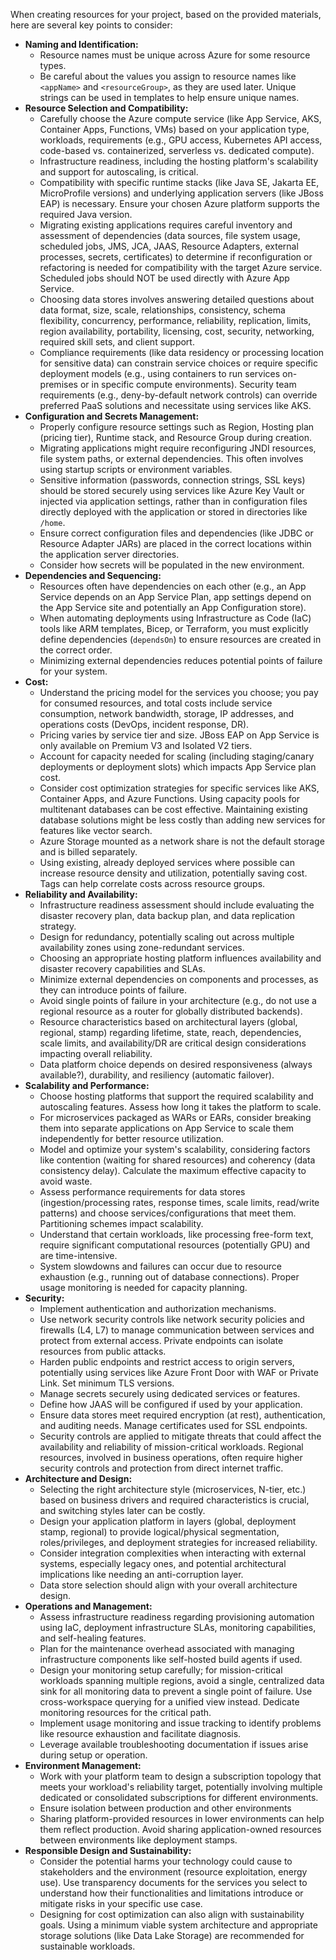 When creating resources for your project, based on the provided materials, here are several key points to consider:

- **Naming and Identification:**
    - Resource names must be unique across Azure for some resource types.
    - Be careful about the values you assign to resource names like `<appName>` and `<resourceGroup>`, as they are used later. Unique strings can be used in templates to help ensure unique names.
- **Resource Selection and Compatibility:**
    - Carefully choose the Azure compute service (like App Service, AKS, Container Apps, Functions, VMs) based on your application type, workloads, requirements (e.g., GPU access, Kubernetes API access, code-based vs. containerized, serverless vs. dedicated compute).
    - Infrastructure readiness, including the hosting platform's scalability and support for autoscaling, is critical.
    - Compatibility with specific runtime stacks (like Java SE, Jakarta EE, MicroProfile versions) and underlying application servers (like JBoss EAP) is necessary. Ensure your chosen Azure platform supports the required Java version.
    - Migrating existing applications requires careful inventory and assessment of dependencies (data sources, file system usage, scheduled jobs, JMS, JCA, JAAS, Resource Adapters, external processes, secrets, certificates) to determine if reconfiguration or refactoring is needed for compatibility with the target Azure service. Scheduled jobs should NOT be used directly with Azure App Service.
    - Choosing data stores involves answering detailed questions about data format, size, scale, relationships, consistency, schema flexibility, concurrency, performance, reliability, replication, limits, region availability, portability, licensing, cost, security, networking, required skill sets, and client support.
    - Compliance requirements (like data residency or processing location for sensitive data) can constrain service choices or require specific deployment models (e.g., using containers to run services on-premises or in specific compute environments). Security team requirements (e.g., deny-by-default network controls) can override preferred PaaS solutions and necessitate using services like AKS.
- **Configuration and Secrets Management:**
    - Properly configure resource settings such as Region, Hosting plan (pricing tier), Runtime stack, and Resource Group during creation.
    - Migrating applications might require reconfiguring JNDI resources, file system paths, or external dependencies. This often involves using startup scripts or environment variables.
    - Sensitive information (passwords, connection strings, SSL keys) should be stored securely using services like Azure Key Vault or injected via application settings, rather than in configuration files directly deployed with the application or stored in directories like `/home`.
    - Ensure correct configuration files and dependencies (like JDBC or Resource Adapter JARs) are placed in the correct locations within the application server directories.
    - Consider how secrets will be populated in the new environment.
- **Dependencies and Sequencing:**
    - Resources often have dependencies on each other (e.g., an App Service depends on an App Service Plan, app settings depend on the App Service site and potentially an App Configuration store).
    - When automating deployments using Infrastructure as Code (IaC) tools like ARM templates, Bicep, or Terraform, you must explicitly define dependencies (`dependsOn`) to ensure resources are created in the correct order.
    - Minimizing external dependencies reduces potential points of failure for your system.
- **Cost:**
    - Understand the pricing model for the services you choose; you pay for consumed resources, and total costs include service consumption, network bandwidth, storage, IP addresses, and operations costs (DevOps, incident response, DR).
    - Pricing varies by service tier and size. JBoss EAP on App Service is only available on Premium V3 and Isolated V2 tiers.
    - Account for capacity needed for scaling (including staging/canary deployments or deployment slots) which impacts App Service plan cost.
    - Consider cost optimization strategies for specific services like AKS, Container Apps, and Azure Functions. Using capacity pools for multitenant databases can be cost effective. Maintaining existing database solutions might be less costly than adding new services for features like vector search.
    - Azure Storage mounted as a network share is not the default storage and is billed separately.
    - Using existing, already deployed services where possible can increase resource density and utilization, potentially saving cost. Tags can help correlate costs across resource groups.
- **Reliability and Availability:**
    - Infrastructure readiness assessment should include evaluating the disaster recovery plan, data backup plan, and data replication strategy.
    - Design for redundancy, potentially scaling out across multiple availability zones using zone-redundant services.
    - Choosing an appropriate hosting platform influences availability and disaster recovery capabilities and SLAs.
    - Minimize external dependencies on components and processes, as they can introduce points of failure.
    - Avoid single points of failure in your architecture (e.g., do not use a regional resource as a router for globally distributed backends).
    - Resource characteristics based on architectural layers (global, regional, stamp) regarding lifetime, state, reach, dependencies, scale limits, and availability/DR are critical design considerations impacting overall reliability.
    - Data platform choice depends on desired responsiveness (always available?), durability, and resiliency (automatic failover).
- **Scalability and Performance:**
    - Choose hosting platforms that support the required scalability and autoscaling features. Assess how long it takes the platform to scale.
    - For microservices packaged as WARs or EARs, consider breaking them into separate applications on App Service to scale them independently for better resource utilization.
    - Model and optimize your system's scalability, considering factors like contention (waiting for shared resources) and coherency (data consistency delay). Calculate the maximum effective capacity to avoid waste.
    - Assess performance requirements for data stores (ingestion/processing rates, response times, scale limits, read/write patterns) and choose services/configurations that meet them. Partitioning schemes impact scalability.
    - Understand that certain workloads, like processing free-form text, require significant computational resources (potentially GPU) and are time-intensive.
    - System slowdowns and failures can occur due to resource exhaustion (e.g., running out of database connections). Proper usage monitoring is needed for capacity planning.
- **Security:**
    - Implement authentication and authorization mechanisms.
    - Use network security controls like network security policies and firewalls (L4, L7) to manage communication between services and protect from external access. Private endpoints can isolate resources from public attacks.
    - Harden public endpoints and restrict access to origin servers, potentially using services like Azure Front Door with WAF or Private Link. Set minimum TLS versions.
    - Manage secrets securely using dedicated services or features.
    - Define how JAAS will be configured if used by your application.
    - Ensure data stores meet required encryption (at rest), authentication, and auditing needs. Manage certificates used for SSL endpoints.
    - Security controls are applied to mitigate threats that could affect the availability and reliability of mission-critical workloads. Regional resources, involved in business operations, often require higher security controls and protection from direct internet traffic.
- **Architecture and Design:**
    - Selecting the right architecture style (microservices, N-tier, etc.) based on business drivers and required characteristics is crucial, and switching styles later can be costly.
    - Design your application platform in layers (global, deployment stamp, regional) to provide logical/physical segmentation, roles/privileges, and deployment strategies for increased reliability.
    - Consider integration complexities when interacting with external systems, especially legacy ones, and potential architectural implications like needing an anti-corruption layer.
    - Data store selection should align with your overall architecture design.
- **Operations and Management:**
    - Assess infrastructure readiness regarding provisioning automation using IaC, deployment infrastructure SLAs, monitoring capabilities, and self-healing features.
    - Plan for the maintenance overhead associated with managing infrastructure components like self-hosted build agents if used.
    - Design your monitoring setup carefully; for mission-critical workloads spanning multiple regions, avoid a single, centralized data sink for all monitoring data to prevent a single point of failure. Use cross-workspace querying for a unified view instead. Dedicate monitoring resources for the critical path.
    - Implement usage monitoring and issue tracking to identify problems like resource exhaustion and facilitate diagnosis.
    - Leverage available troubleshooting documentation if issues arise during setup or operation.
- **Environment Management:**
    - Work with your platform team to design a subscription topology that meets your workload's reliability target, potentially involving multiple dedicated or consolidated subscriptions for different environments.
    - Ensure isolation between production and other environments 
    - Sharing platform-provided resources in lower environments can help them reflect production. Avoid sharing application-owned resources between environments like deployment stamps.
- **Responsible Design and Sustainability:**
    - Consider the potential harms your technology could cause to stakeholders and the environment (resource exploitation, energy use). Use transparency documents for the services you select to understand how their functionalities and limitations introduce or mitigate risks in your specific use case.
    - Designing for cost optimization can also align with sustainability goals. Using a minimum viable system architecture and appropriate storage solutions (like Data Lake Storage) are recommended for sustainable workloads.

